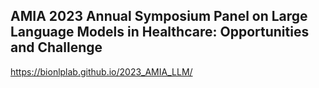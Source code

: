 ## AMIA 2023 Annual Symposium Panel on Large Language Models in Healthcare: Opportunities and Challenge

https://bionlplab.github.io/2023_AMIA_LLM/

